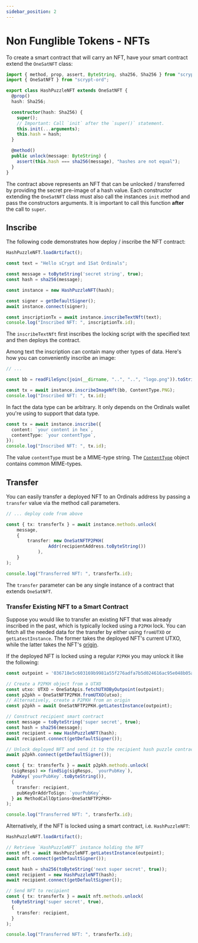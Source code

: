 ```yaml
---
sidebar_position: 2
---
```


# Non Funglible Tokens - NFTs


To create a smart contract that will carry an NFT, have your smart contract extend the `OneSatNFT` class:

```ts
import { method, prop, assert, ByteString, sha256, Sha256 } from "scrypt-ts";
import { OneSatNFT } from "scrypt-ord";

export class HashPuzzleNFT extends OneSatNFT {
  @prop()
  hash: Sha256;

  constructor(hash: Sha256) {
    super();
    // Important: Call `init` after the `super()` statement.
    this.init(...arguments);
    this.hash = hash;
  }

  @method()
  public unlock(message: ByteString) {
    assert(this.hash === sha256(message), "hashes are not equal");
  }
}
```

The contract above represents an NFT that can be unlocked / transferred by providing the secret pre-image of a hash value.
Each constructor extending the `OneSatNFT` class must also call the instances `init` method and pass the constructors arguments. It is important to call this function **after** the call to `super`.


## Inscribe

The following code demonstrates how deploy / inscribe the NFT contract:

```ts
HashPuzzleNFT.loadArtifact();

const text = "Hello sCrypt and 1Sat Ordinals";

const message = toByteString('secret string', true);
const hash = sha256(message);

const instance = new HashPuzzleNFT(hash);

const signer = getDefaultSigner();
await instance.connect(signer);

const inscriptionTx = await instance.inscribeTextNft(text);
console.log("Inscribed NFT: ", inscriptionTx.id);
```

The `inscribeTextNft` first inscribes the locking script with the specified text and then deploys the contract.

Among text the inscription can contain many other types of data. Here's how you can conveniently inscribe an image:

```ts
// ...

const bb = readFileSync(join(__dirname, "..", "..", "logo.png")).toString("base64");

const tx = await instance.inscribeImageNft(bb, ContentType.PNG);
console.log("Inscribed NFT: ", tx.id);
```

In fact the data type can be arbitrary. It only depends on the Ordinals wallet you're using to support that data type.

```ts
const tx = await instance.inscribe({
  content: `your content in hex`,
  contentType: `your contentType`,
});
console.log("Inscribed NFT: ", tx.id);
```

The value `contentType` must be a MIME-type string. The [`ContentType`](https://github.com/sCrypt-Inc/scrypt-ord/blob/master/src/contentType.ts) object contains common MIME-types.

## Transfer

You can easily transfer a deployed NFT to an Ordinals address by passing a `transfer` value via the method call parameters.

```ts
// ... deploy code from above

const { tx: transferTx } = await instance.methods.unlock(
    message, 
    {
        transfer: new OneSatNFTP2PKH(
                Addr(recipientAddress.toByteString())
            ),
    }
);

console.log("Transferred NFT: ", transferTx.id);
```

The `transfer` parameter can be any single instance of a contract that extends `OneSatNFT`.

### Transfer Existing NFT to a Smart Contract

Suppose you would like to transfer an existing NFT that was already inscribed in the past, which is typically locked using a `P2PKH` lock.
You can fetch all the needed data for the transfer by either using `fromUTXO` or `getLatestInstance`. The former takes the deployed NFT's current UTXO, while the latter takes the NFT's [origin](https://docs.1satordinals.com/readme/terms#origin).

If the deployed NFT is locked using a regular `P2PKH` you may unlock it like the following:

```ts
const outpoint = '036718e5c603169b9981a55f276adfa7b5d024616ac95e048b05a81258ea2388_0';

// Create a P2PKH object from a UTXO
const utxo: UTXO = OneSatApis.fetchUTXOByOutpoint(outpoint);
const p2pkh = OneSatNFTP2PKH.fromUTXO(utxo);
// Alternatively, create a P2PKH from an origin
const p2pkh = await OneSatNFTP2PKH.getLatestInstance(outpoint);

// Construct recipient smart contract
const message = toByteString('super secret', true);
const hash = sha256(message);
const recipient = new HashPuzzleNFT(hash);
await recipient.connect(getDefaultSigner());

// Unlock deployed NFT and send it to the recipient hash puzzle contract
await p2pkh.connect(getDefaultSigner());

const { tx: transferTx } = await p2pkh.methods.unlock(
  (sigResps) => findSig(sigResps, `yourPubKey`),
  PubKey(`yourPubKey`.toByteString()),
  {
    transfer: recipient,
    pubKeyOrAddrToSign: `yourPubKey`,
  } as MethodCallOptions<OneSatNFTP2PKH>
);

console.log("Transferred NFT: ", transferTx.id);
```

Alternatively, if the NFT is locked using a smart contract, i.e. `HashPuzzleNFT`:

```ts
HashPuzzleNFT.loadArtifact();

// Retrieve `HashPuzzleNFT` instance holding the NFT
const nft = await HashPuzzleNFT.getLatestInstance(outpoint);
await nft.connect(getDefaultSigner());

const hash = sha256(toByteString('next super secret', true));
const recipient = new HashPuzzleNFT(hash);
await recipient.connect(getDefaultSigner());

// Send NFT to recipient
const { tx: transferTx } = await nft.methods.unlock(
  toByteString('super secret', true),
  {
    transfer: recipient,
  }
);

console.log("Transferred NFT: ", transferTx.id);
```




